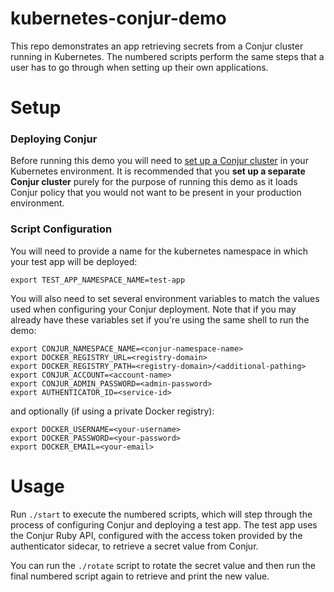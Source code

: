 # kubernetes-conjur-demo

This repo demonstrates an app retrieving secrets from a Conjur cluster running
in Kubernetes. The numbered scripts perform the same steps that a user has to
go through when setting up their own applications.

# Setup

### Deploying Conjur

Before running this demo you will need to [set up a Conjur cluster](https://github.com/cyberark/kubernetes-conjur-deploy)
in your Kubernetes environment. It is recommended that you **set up a separate
Conjur cluster** purely for the purpose of running this demo as it loads Conjur
policy that you would not want to be present in your production environment.

### Script Configuration

You will need to provide a name for the kubernetes namespace in which your test app
will be deployed:

```
export TEST_APP_NAMESPACE_NAME=test-app
```

You will also need to set several environment variables to match the values used
when configuring your Conjur deployment. Note that if you may already have these 
variables set if you're using the same shell to run the demo:

```
export CONJUR_NAMESPACE_NAME=<conjur-namespace-name>
export DOCKER_REGISTRY_URL=<registry-domain>
export DOCKER_REGISTRY_PATH=<registry-domain>/<additional-pathing>
export CONJUR_ACCOUNT=<account-name>
export CONJUR_ADMIN_PASSWORD=<admin-password>
export AUTHENTICATOR_ID=<service-id>
```

and optionally (if using a private Docker registry):

```
export DOCKER_USERNAME=<your-username>
export DOCKER_PASSWORD=<your-password>
export DOCKER_EMAIL=<your-email>
```

# Usage

Run `./start` to execute the numbered scripts, which will step through the
process of configuring Conjur and deploying a test app. The test app uses the
Conjur Ruby API, configured with the access token provided by the authenticator
sidecar, to retrieve a secret value from Conjur.

You can run the `./rotate` script to rotate the secret value and then run the
final numbered script again to retrieve and print the new value.